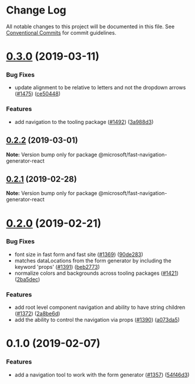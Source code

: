 # Change Log

All notable changes to this project will be documented in this file.
See [Conventional Commits](https://conventionalcommits.org) for commit guidelines.

# [0.3.0](https://github.com/Microsoft/fast-dna/compare/@microsoft/fast-navigation-generator-react@0.2.2...@microsoft/fast-navigation-generator-react@0.3.0) (2019-03-11)


### Bug Fixes

* update alignment to be relative to letters and not the dropdown arrows ([#1475](https://github.com/Microsoft/fast-dna/issues/1475)) ([ce50448](https://github.com/Microsoft/fast-dna/commit/ce50448))


### Features

* add navigation to the tooling package ([#1492](https://github.com/Microsoft/fast-dna/issues/1492)) ([3a988d3](https://github.com/Microsoft/fast-dna/commit/3a988d3))





## [0.2.2](https://github.com/Microsoft/fast-dna/compare/@microsoft/fast-navigation-generator-react@0.2.1...@microsoft/fast-navigation-generator-react@0.2.2) (2019-03-01)

**Note:** Version bump only for package @microsoft/fast-navigation-generator-react





## [0.2.1](https://github.com/Microsoft/fast-dna/compare/@microsoft/fast-navigation-generator-react@0.2.0...@microsoft/fast-navigation-generator-react@0.2.1) (2019-02-28)

**Note:** Version bump only for package @microsoft/fast-navigation-generator-react





# [0.2.0](https://github.com/Microsoft/fast-dna/compare/@microsoft/fast-navigation-generator-react@0.1.0...@microsoft/fast-navigation-generator-react@0.2.0) (2019-02-21)


### Bug Fixes

* font size in fast form and fast site ([#1369](https://github.com/Microsoft/fast-dna/issues/1369)) ([90de283](https://github.com/Microsoft/fast-dna/commit/90de283))
* matches dataLocations from the form generator by including the keyword 'props' ([#1391](https://github.com/Microsoft/fast-dna/issues/1391)) ([beb2773](https://github.com/Microsoft/fast-dna/commit/beb2773))
* normalize colors and backgrounds across tooling packages ([#1421](https://github.com/Microsoft/fast-dna/issues/1421)) ([2ba5dec](https://github.com/Microsoft/fast-dna/commit/2ba5dec))


### Features

* add root level component navigation and ability to have string children ([#1372](https://github.com/Microsoft/fast-dna/issues/1372)) ([2a8be6d](https://github.com/Microsoft/fast-dna/commit/2a8be6d))
* add the ability to control the navigation via props ([#1390](https://github.com/Microsoft/fast-dna/issues/1390)) ([a073da5](https://github.com/Microsoft/fast-dna/commit/a073da5))





# 0.1.0 (2019-02-07)


### Features

* add a navigation tool to work with the form generator ([#1357](https://github.com/Microsoft/fast-dna/issues/1357)) ([54f46d3](https://github.com/Microsoft/fast-dna/commit/54f46d3))
